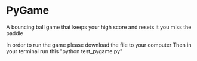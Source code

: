 # PyGame
A bouncing ball game that keeps your high score and resets it you miss the paddle 

In order to run the game please download the file to your computer 
Then in your terminal run this "python test_pygame.py"
